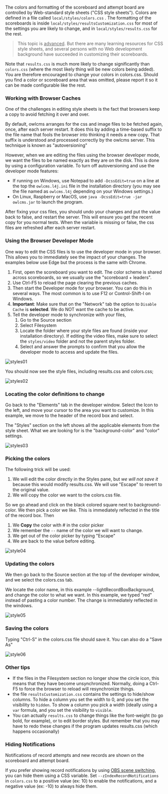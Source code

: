 The colors and formatting of the scoreboard and attempt board are controlled by Web-standard style sheets ("CSS style sheets").  Colors are defined in a file called `local/styles/colors.css` . The formatting of the scoreboards is inside `local/styles/resultsCustomization.css` for most of the settings you are likely to change, and in `local/styles/results.css` for the rest.

> This topic is <u>advanced</u>.  But there are many learning resources for CSS style sheets, and several persons with no Web development background have succeeded in customizing their scoreboards.

Note that `results.css` is much more likely to change significantly than `colors.css` (where the most likely thing will be new colors being added).  You are therefore encouraged to change your colors in colors.css.  Should you find a color or scoreboard area that was omitted, please report it so it can be made configurable like the rest.

### Working with Browser Caches

One of the challenges in editing style sheets is the fact that browsers keep a copy to avoid fetching it over and over.

By default, owlcms arranges for the css and image files to be fetched again, once, after each server restart.  It does this by adding a time-based suffix to the file name that fools the browser into thinking it needs a new copy.  That suffix is understood and processed correctly by the owlcms server.  This technique is known as "autoversioning"

However, when we are editing the files using the browser developer mode, we want the files to be named exactly as they are on the disk. This is done by using a configuration variable.  To turn off autoversioning and use the developer mode features:

- If running on Windows, use Notepad to add `-DcssEdit=true` on a line at the top  the `owlcms.l4j.ini` file in the installation directory (you may see the file named as `owlcms.l4j` depending on your Windows settings.)
- On Linux, Raspberry or MacOS, use `java -DcssEdit=true -jar owlcms.jar` to launch the program.

After fixing your css files, you should undo your changes and put the value back to false, and restart the server.  This will ensure you get the recent copy for you normal tests.  When the variable is missing or false, the css files are refreshed after each server restart.

### Using the Browser Developer Mode

One way to edit the CSS files is to use the developer mode in your browser.  This allows you to immediately see the impact of your changes.  The examples below use Edge but the process is the same with Chrome.

1. First, open the scoreboard you want to edit.  The color scheme is shared across scoreboards, so we usually use the "scoreboard + leaders".  
2. Use Ctrl-F5 to reload the page clearing the previous caches. 
3. Then start the Developer mode for your browser.  You can do this in several ways.  The most common is to use F12 or Control-Shift-I on Windows.
4. **Important**: Make sure that on the "Network" tab the option to `Disable Cache` is **selected**.  We do NOT want the cache to be active.
5. Tell the developer mode to synchronize with your files, 
   1. Go to the Source section
   2. Select Filesystem
   3. Locate the folder where your style files are found (inside your installation directory).  If editing the video files, make sure to select the `styles/video` folder and not the parent styles folder.
   4. Select and answer the prompts to confirm that you allow the developer mode to access and update the files.

![styles01](img/Styles/styles01.png)

You should now see the style files, including results.css and colors.css;

![styles02](img/Styles/styles02.png)

### Locating the color definitions to change

Go back to the "Elements" tab in the developer window.  Select the Icon to the left, and move your cursor to the area you want to customize.  In this example, we move to the header of the record box and select.

The "Styles" section on the left shows all the applicable elements from the style sheet. What we are looking for is the "background-color" and "color" settings.

![styles03](img/Styles/styles03.png)

### Picking the colors

The following trick will be used:

1. We will edit the color directly in the Styles pane, but *we will not save it* because this would modify results.css. We will use "Escape" to revert to the original value.
2. We will copy the color we want to the colors.css file.

So we go ahead and click on the black colored square next to background-color.  We then pick a color we like.  This is immediately reflected in the title of the record box. Then

1. We **Copy** the color with # in the color picker
2. We remember the `--` name of the color we will want to change.
3. We get out of the color picker by typing "Escape"
4. We are back to the value before editing.

![style04](img/Styles/style04.png)

### Updating the colors

We then go back to the Source section at the top of the developer window, and we select the colors.css tab. 

We locate the color name, in this example --lightRecordBoxBackground, and change the color to what we want.  In this example, we typed "red" instead of pasting a color number.  The change is immediately reflected in the windows.

![style05](img/Styles/style05.png)

### Saving the colors

Typing "Ctrl-S" in the colors.css file should save it. You can also do a "Save As"

![style06](img/Styles/style06.png)

### Other tips

- If the files in the Filesystem section no longer show the circle icon, this means that they have become unsynchronized. Normally, doing a Ctrl-F5 to force the browser to reload will resynchronize things.
- the file `resultsCustomization.css` contains the settings to hide/show columns.  To hide a column you set the width to 0, and you set the visibility to `hidden`.  To show a column you pick a width (ideally using a `var` formula, and you set the visibility to `visible`.
- You can actually `results.css` to change things like the font-weight (to go bold, for example), or to edit border styles.  But remember that you may have to redo these changes if the program updates results.css (which happens occasionally)

### Hiding Notifications

Notifications of record attempts and new records are shown on the scoreboard and attempt board.

If you prefer showing record notifications by using [OBS scene switching](OBSSceneSwitching), you can hide them using a CSS variable. Set `--zIndexRecordNotifications` in `colors.css` to a positive value (ex: 10) to enable the notifications, and a negative value (ex: -10) to always hide them.

